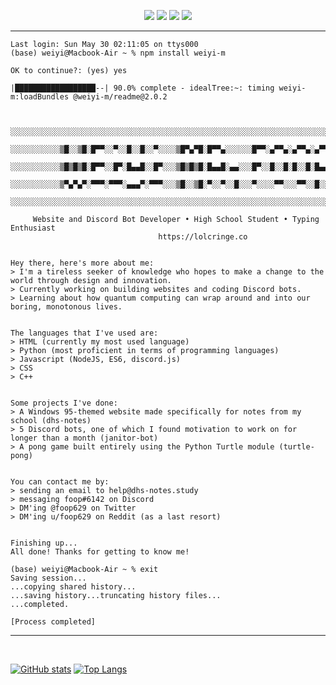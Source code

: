 <p align="center">
  <img src="https://img.shields.io/badge/location-singapore-ff0000">
  <img src="https://img.shields.io/badge/grades-6%20passed%2C%201%20failed-red">
  <img src="https://img.shields.io/badge/age-14-brightgreen">
  <img src="https://img.shields.io/badge/OS-macOS-blue">
</p>

<hr>

``` 
Last login: Sun May 30 02:11:05 on ttys000
(base) weiyi@Macbook-Air ~ % npm install weiyi-m

OK to continue?: (yes) yes

|██████████████████--| 90.0% complete - idealTree:~: timing weiyi-m:loadBundles @weiyi-m/readme@2.0.2


   ░░░░░░░░░░░░░░░░░░░░░░░░░░░░░░░░░░░░░░░░░░░░░░░░░░░░░░░░░░░░░░░░░░░░░░░░░░░░░░░░░░
   ░░░░░░░░░░░▒█░░▒█░█▀▀░░▀░░█░░█░░▀░░░░▒█▀▄▀█░█▀▀▄░░░░░░█▀▀░▄▀▀▄░▄▀▀▄░▄▀▀▄░░░░░░░░░░
   ░░░░░░░░░░░▒█▒█▒█░█▀▀░░█▀░█▄▄█░░█▀░░░▒█▒█▒█░█▄▄█░▄▄░░░█▀░░█░░█░█░░█░█▄▄█░░░░░░░░░░
   ░░░░░░░░░░░▒▀▄▀▄▀░▀▀▀░▀▀▀░▄▄▄▀░▀▀▀░░░▒█░░▒█░▀░░▀░░█░░░▀░░░░▀▀░░░▀▀░░█░░░░░░░░░░░░░
   ░░░░░░░░░░░░░░░░░░░░░░░░░░░░░░░░░░░░░░░░░░░░░░░░░░░░░░░░░░░░░░░░░░░░░░░░░░░░░░░░░░

     Website and Discord Bot Developer • High School Student • Typing Enthusiast
                                 https://lolcringe.co
      

Hey there, here's more about me:
> I'm a tireless seeker of knowledge who hopes to make a change to the world through design and innovation.
> Currently working on building websites and coding Discord bots.
> Learning about how quantum computing can wrap around and into our boring, monotonous lives.


The languages that I've used are:
> HTML (currently my most used language)
> Python (most proficient in terms of programming languages)
> Javascript (NodeJS, ES6, discord.js)
> CSS
> C++


Some projects I've done:
> A Windows 95-themed website made specifically for notes from my school (dhs-notes)
> 5 Discord bots, one of which I found motivation to work on for longer than a month (janitor-bot)
> A pong game built entirely using the Python Turtle module (turtle-pong)


You can contact me by:
> sending an email to help@dhs-notes.study
> messaging foop#6142 on Discord
> DM'ing @foop629 on Twitter
> DM'ing u/foop629 on Reddit (as a last resort)


Finishing up...
All done! Thanks for getting to know me!

(base) weiyi@Macbook-Air ~ % exit
Saving session...
...copying shared history...
...saving history...truncating history files...
...completed.

[Process completed]

```




<hr>
<br>

[![GitHub stats](https://github-readme-stats.vercel.app/api?username=weiyi-m&count_private=true&show_icons=true&theme=dark)](https://github.com/anuraghazra/github-readme-stats)
[![Top Langs](https://github-readme-stats.vercel.app/api/top-langs/?username=weiyi-m&langs_count=7&layout=compact&theme=dark)](https://github.com/anuraghazra/github-readme-stats)
